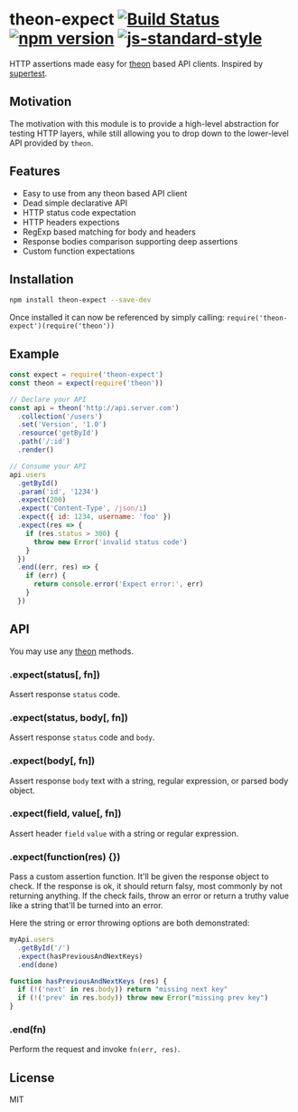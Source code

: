 # theon-expect [![Build Status](https://travis-ci.org/theonjs/expect.svg?branch=master)](https://travis-ci.org/theonjs/expect) [![npm version](https://badge.fury.io/js/theon-expect.svg)](https://www.npmjs.com/package/theon-expect) [![js-standard-style](https://img.shields.io/badge/code%20style-standard-brightgreen.svg)](http://standardjs.com)

HTTP assertions made easy for [theon](http://github.com/h2non/theon) based API clients. Inspired by [supertest](https://github.com/visionmedia/supertest).

## Motivation

The motivation with this module is to provide a high-level abstraction for testing
HTTP layers, while still allowing you to drop down to the lower-level API provided by `theon`.

## Features

- Easy to use from any theon based API client
- Dead simple declarative API
- HTTP status code expectation
- HTTP headers expections
- RegExp based matching for body and headers
- Response bodies comparison supporting deep assertions
- Custom function expectations

## Installation

```bash
npm install theon-expect --save-dev
```

Once installed it can now be referenced by simply calling: ```require('theon-expect')(require('theon'))```

## Example

```js
const expect = require('theon-expect')
const theon = expect(require('theon'))

// Declare your API
const api = theon('http://api.server.com')
  .collection('/users')
  .set('Version', '1.0')
  .resource('getById')
  .path('/:id')
  .render()

// Consume your API
api.users
  .getById()
  .param('id', '1234')
  .expect(200)
  .expect('Content-Type', /json/i)
  .expect({ id: 1234, username: 'foo' })
  .expect(res => {
    if (res.status > 300) {
      throw new Error('invalid status code')
    }
  })
  .end((err, res) => {
    if (err) {
      return console.error('Expect error:', err)
    }
  })
```

## API

You may use any [theon](http://github.com/h2non/theon) methods.

### .expect(status[, fn])

Assert response `status` code.

### .expect(status, body[, fn])

Assert response `status` code and `body`.

### .expect(body[, fn])

Assert response `body` text with a string, regular expression, or
parsed body object.

### .expect(field, value[, fn])

Assert header `field` `value` with a string or regular expression.

### .expect(function(res) {})

Pass a custom assertion function. It'll be given the response object to check. If the response is ok, it should return falsy, most commonly by not returning anything. If the check fails, throw an error or return a truthy value like a string that'll be turned into an error.

Here the string or error throwing options are both demonstrated:

```js
myApi.users
  .getById('/')
  .expect(hasPreviousAndNextKeys)
  .end(done)

function hasPreviousAndNextKeys (res) {
  if (!('next' in res.body)) return "missing next key"
  if (!('prev' in res.body)) throw new Error("missing prev key")
}
```

### .end(fn)

Perform the request and invoke `fn(err, res)`.

## License

MIT
